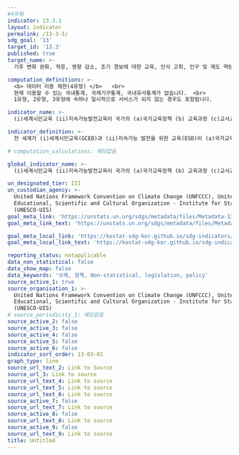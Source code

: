 ```yaml
---
#4유형
indicator: 13.3.1
layout: indicator
permalink: /13-3-1/
sdg_goal: '13'
target_id: '13.3'
published: true
target_name: >-
  기후 변화 완화, 적응, 영향 감소, 조기 경보에 대한 교육, 인식 고취, 인구 및 제도 역량 개선

computation_definitions: >-
  <b> 데이터 이용 제한(4유형) </b>   <br>
  현재 이용할 수 있는 국내통계, 국제기구통계, 국내유사통계가 없습니다.  <br> 
  1유형, 2유형, 3유형에 속하나 일시적으로 서비스가 되지 않는 경우도 포함됩니다.

indicator_name: >-
  (i)세계시민교육 (ii)지속가능발전교육이 국가의 (a)국가교육정책 (b) 교육과정 (c)교사교육, (d) 학생평가 영역에서 주류화 된 정도(12.8.1/13.3.1과 동일)

indicator_definition: >-
  전 세계가 (i)세계시민교육(GCED)과 (ii)지속가능 발전을 위한 교육(ESD)이 (a)국가교육정책, (b)교육과정, (c)교사교육 (d)학생평가에 주안점을 두고 있는 정도

# computation_calculations: 해당없음

global_indicator_name: >-
  (i)세계시민교육 (ii)지속가능발전교육이 국가의 (a)국가교육정책 (b) 교육과정 (c)교사교육, (d) 학생평가 영역에서 주류화 된 정도(12.8.1/13.3.1과 동일)

un_designated_tier: III
un_custodian_agency: >-
  United Nations Framework Convention on Climate Change (UNFCCC), United Nations
  Educational, Scientific and Cultural Organization - Institute for Statistics
  (UNESCO-UIS)
goal_meta_link: 'https://unstats.un.org/sdgs/metadata/files/Metadata-13-03-01.pdf'
goal_meta_link_text: 'https://unstats.un.org/sdgs/metadata/files/Metadata-13-03-01.pdf'

goal_meta_local_link: 'https://kostat-sdg-kor.github.io/sdg-indicators/public/data/Metadata-13-03-01_KOR.pdf'
goal_meta_local_link_text: 'https://kostat-sdg-kor.github.io/sdg-indicators/public/data/Metadata-13-03-01_KOR.pdf'

reporting_status: notapplicable
data_non_statistical: false
data_show_map: false
data_keywords: '규제, 정책, Non-statistical, legislation, policy'
source_active_1: true
source_organisation_1: >-
  United Nations Framework Convention on Climate Change (UNFCCC), United Nations
  Educational, Scientific and Cultural Organization - Institute for Statistics
  (UNESCO-UIS)
# source_periodicity_1: 해당없음
source_active_2: false
source_active_3: false
source_active_4: false
source_active_5: false
source_active_6: false
indicator_sort_order: 13-03-01
graph_type: line
source_url_text_2: Link to Source
source_url_3: Link to source
source_url_text_4: Link to source
source_url_text_5: Link to source
source_url_text_6: Link to source
source_active_7: false
source_url_text_7: Link to source
source_active_8: false
source_url_text_8: Link to source
source_active_9: false
source_url_text_9: Link to source
title: Untitled
---
```

